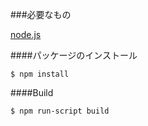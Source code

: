 ###必要なもの

[node.js](http://nodejs.org)

####パッケージのインストール

`$ npm install`

####Build

`$ npm run-script build`
